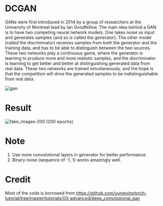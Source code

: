 # DCGAN

GANs were first introduced in 2014 by a group of researchers at the University of Montreal lead by Ian Goodfellow. 
The main idea behind a GAN is to have two competing neural network models. One takes noise as input and generates samples (and so is called the generator). The other model (called the discriminator) receives samples from both the generator and the training data, and has to be able to distinguish between the two sources. These two networks play a continuous game, where the generator is learning to produce more and more realistic samples, and the discriminator is learning to get better and better at distinguishing generated data from real data. These two networks are trained simultaneously, and the hope is that the competition will drive the generated samples to be indistinguishable from real data.

![gan](https://user-images.githubusercontent.com/28016169/27252801-a77cd8d8-5384-11e7-86ab-7604da5d5c21.png)

# Result
![fake_images-200](https://user-images.githubusercontent.com/28016169/27252817-1d2c8010-5385-11e7-91eb-95c277648f28.png)
(200 epochs)

# Note
1. Use more convolutional layers in generator for better performance.
2. Binary noise (sequence of -1, 1) works amazingly well.

# Credit
Most of the code is borrowed from https://github.com/yunjey/pytorch-tutorial/tree/master/tutorials/03-advanced/deep_convolutional_gan
